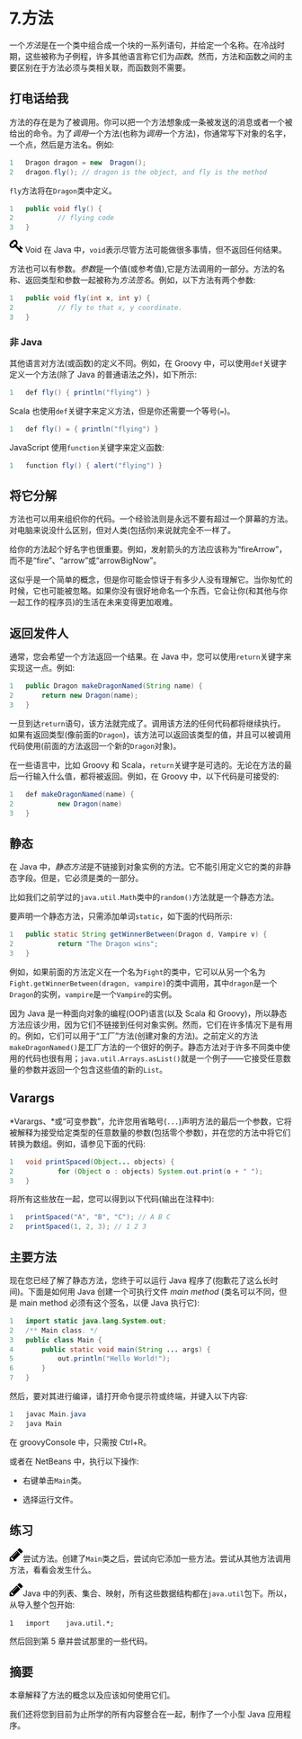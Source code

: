 # 7.方法

一个*方法*是在一个类中组合成一个块的一系列语句，并给定一个名称。在冷战时期，这些被称为子例程，许多其他语言称它们为*函数*。然而，方法和函数之间的主要区别在于方法必须与类相关联，而函数则不需要。

## 打电话给我

方法的存在是为了被调用。你可以把一个方法想象成一条被发送的消息或者一个被给出的命令。为了*调用*一个方法(也称为*调用*一个方法)，你通常写下对象的名字，一个点，然后是方法名。例如:

```java
1   Dragon dragon = new  Dragon();
2   dragon.fly(); // dragon is the object, and fly is the method

```

`fly`方法将在`Dragon`类中定义。

```java
1   public void fly() {
2           // flying code
3   }

```

![../images/435475_2_En_7_Chapter/435475_2_En_7_Figa_HTML.jpg](Images/435475_2_En_7_Figa_HTML.jpg) Void 在 Java 中，`void`表示尽管方法可能做很多事情，但不返回任何结果。

方法也可以有参数。*参数*是一个值(或参考值),它是方法调用的一部分。方法的名称、返回类型和参数一起被称为*方法签名*。例如，以下方法有两个参数:

```java
1   public void fly(int x, int y) {
2           // fly to that x, y coordinate.
3   }

```

### 非 Java

其他语言对方法(或函数)的定义不同。例如，在 Groovy 中，可以使用`def`关键字定义一个方法(除了 Java 的普通语法之外)，如下所示:

```java
1   def fly() { println("flying") }

```

Scala 也使用`def`关键字来定义方法，但是你还需要一个等号(`=`)。

```java
1   def fly() = { println("flying") }

```

JavaScript 使用`function`关键字来定义函数:

```java
1   function fly() { alert("flying") }

```

## 将它分解

方法也可以用来组织你的代码。一个经验法则是永远不要有超过一个屏幕的方法。对电脑来说没什么区别，但对人类(包括你)来说就完全不一样了。

给你的方法起个好名字也很重要。例如，发射箭头的方法应该称为“fireArrow”，而不是“fire”、“arrow”或“arrowBigNow”。

这似乎是一个简单的概念，但是你可能会惊讶于有多少人没有理解它。当你匆忙的时候，它也可能被忽略。如果你没有很好地命名一个东西，它会让你(和其他与你一起工作的程序员)的生活在未来变得更加艰难。

## 返回发件人

通常，您会希望一个方法返回一个结果。在 Java 中，您可以使用`return`关键字来实现这一点。例如:

```java
1   public Dragon makeDragonNamed(String name) {
2       return new Dragon(name);
3   }

```

一旦到达`return`语句，该方法就完成了。调用该方法的任何代码都将继续执行。如果有返回类型(像前面的`Dragon`)，该方法可以返回该类型的值，并且可以被调用代码使用(前面的方法返回一个新的`Dragon`对象)。

在一些语言中，比如 Groovy 和 Scala，`return`关键字是可选的。无论在方法的最后一行输入什么值，都将被返回。例如，在 Groovy 中，以下代码是可接受的:

```java
1   def makeDragonNamed(name) {
2           new Dragon(name)
3   }

```

## 静态

在 Java 中，*静态方法*是不链接到对象实例的方法。它不能引用定义它的类的非静态字段。但是，它必须是类的一部分。

比如我们之前学过的`java.util.Math`类中的`random()`方法就是一个静态方法。

要声明一个静态方法，只需添加单词`static`，如下面的代码所示:

```java
1   public static String getWinnerBetween(Dragon d, Vampire v) {
2           return "The Dragon wins";
3   }

```

例如，如果前面的方法定义在一个名为`Fight`的类中，它可以从另一个名为`Fight.getWinnerBetween(dragon, vampire)`的类中调用，其中`dragon`是一个`Dragon`的实例，`vampire`是一个`Vampire`的实例。

因为 Java 是一种面向对象的编程(OOP)语言(以及 Scala 和 Groovy)，所以静态方法应该少用，因为它们不链接到任何对象实例。然而，它们在许多情况下是有用的。例如，它们可以用于“工厂”方法(创建对象的方法)。之前定义的方法`makeDragonNamed()`是工厂方法的一个很好的例子。静态方法对于许多不同类中使用的代码也很有用；`java.util.Arrays.asList()`就是一个例子——它接受任意数量的参数并返回一个包含这些值的新的`List`。

## Varargs

*Varargs、*或“可变参数”，允许您用省略号(`...`)声明方法的最后一个参数，它将被解释为接受给定类型的任意数量的参数(包括零个参数)，并在您的方法中将它们转换为数组。例如，请参见下面的代码:

```java
1   void printSpaced(Object... objects) {
2           for (Object o : objects) System.out.print(o + " ");
3   }

```

将所有这些放在一起，您可以得到以下代码(输出在注释中):

```java
1   printSpaced("A", "B", "C"); // A B C
2   printSpaced(1, 2, 3); // 1 2 3

```

## 主要方法

现在您已经了解了静态方法，您终于可以运行 Java 程序了(抱歉花了这么长时间)。下面是如何用 Java 创建一个可执行文件 *main method* (类名可以不同，但是 main method 必须有这个签名，以便 Java 执行它):

```java
1   import static java.lang.System.out;
2   /** Main class. */
3   public class Main {
4       public static void main(String ... args) {
5           out.println("Hello World!");
6       }
7   }

```

然后，要对其进行编译，请打开命令提示符或终端，并键入以下内容:

```java
1   javac Main.java
2   java Main

```

在 groovyConsole 中，只需按 Ctrl+R。

或者在 NetBeans 中，执行以下操作:

*   右键单击`Main`类。

*   选择运行文件。

## 练习

![../images/435475_2_En_7_Chapter/435475_2_En_7_Figb_HTML.jpg](Images/435475_2_En_7_Figb_HTML.jpg)尝试方法。创建了`Main`类之后，尝试向它添加一些方法。尝试从其他方法调用方法，看看会发生什么。

![../images/435475_2_En_7_Chapter/435475_2_En_7_Figc_HTML.jpg](Images/435475_2_En_7_Figc_HTML.jpg)Java 中的列表、集合、映射，所有这些数据结构都在`java.util`包下。所以，从导入整个包开始:

`1   import    java.util.*;`

然后回到第 5 章并尝试那里的一些代码。

## 摘要

本章解释了方法的概念以及应该如何使用它们。

我们还将您到目前为止所学的所有内容整合在一起，制作了一个小型 Java 应用程序。